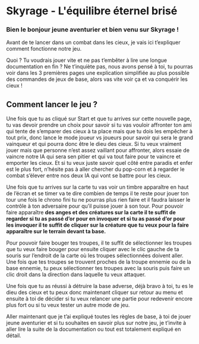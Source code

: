 # Skyrage -  L'équilibre éternel brisé

### Bien le bonjour jeune aventurier et bien venu sur Skyrage !

Avant de te lancer dans un combat dans les cieux, je vais ici t’expliquer comment fonctionne notre jeu.

Quoi ? Tu voudrais jouer vite et ne pas t’embêter à lire une longue documentation en fin ? Ne t’inquiète pas, nous avons pensé à toi, tu pourras voir dans les 3 premières pages une explication simplifiée au plus possible des commandes de jeux de base, alors vas vite voir ça et va conquérir les cieux !

## Comment lancer le jeu ?

Une fois que tu as cliqué sur Start et que tu arrives sur cette nouvelle page, tu vas devoir prendre un choix pour savoir si tu vas vouloir affronter ton ami qui tente de s’emparer des cieux à ta place mais que tu dois les empêcher à tout prix, donc lance le mode joueur vs joueurs pour savoir qui sera le grand vainqueur et qui pourra donc être le dieu des cieux. Si tu veux vraiment jouer mais que personne n’est assez vaillant pour affronter, alors essaie de vaincre notre IA qui sera sen pitier et qui va tout faire pour te vaincre et emporter les cieux. Et si tu veux juste savoir quel côté entre paradis et enfer est le plus fort, n’hésite pas à aller chercher du pop-corn et à regarder le combat s’élever entre nos deux IA qui vont se battre pour les cieux.

Une fois que tu arrives sur la carte tu vas voir un timbre apparaître en haut de l’écran et se timer va te dire combien de temps il te reste pour jouer ton tour une fois le chrono fini tu ne pourras plus rien faire et il faudra laisser le contrôle à ton adversaire pour qu’il puisse jouer à son tour. Pour pouvoir faire apparaître **des anges et des créatures sur la carte il te suffit de regarder si tu as passé d’or pour en invoquer et si tu as passé d’or pour les invoquer il te suffit de cliquer sur la créature que tu veux pour la faire apparaître sur le terrain devant ta base.**

Pour pouvoir faire bouger tes troupes, il te suffit de sélectionner les troupes que tu veux faire bouger pour ensuite cliquer avec le clic gauche de ta souris sur l’endroit de la carte où les troupes sélectionnées doivent aller. Une fois que tes troupes se trouvent proches de la troupe ennemie ou de la base ennemie, tu peux sélectionner tes troupes avec la souris puis faire un clic droit dans la direction dans laquelle tu veux attaquer.

Une fois que tu as réussi à détruire la base adverse, déjà bravo à toi, tu es le dieu des cieux et tu peux donc maintenant cliquer sur retour au menu et ensuite à toi de décider si tu veux relancer une partie pour redevenir encore plus fort ou si tu veux tester un autre mode de jeu.

Aller maintenant que je t’ai expliqué toutes les règles de base, à toi de jouer jeune aventurier et si tu souhaites en savoir plus sur notre jeu, je t’invite à aller lire la suite de la documentation ou tout est totalement expliqué en détail.
